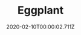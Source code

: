 ---
templateKey: blog-post
title: Eggplant
description: A rich and wholesome relative of the tomato. Delicious fried or stewed.
featuredpost: false
date: 2020-02-10T00:00:02.711Z
featuredimage: /img/Eggplant.png
sellPrice: 60
tags: 
  - edible
  -  Summer
  -  multi
---
